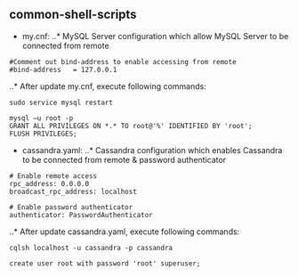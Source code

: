## common-shell-scripts

* my.cnf: 
  ..* MySQL Server configuration which allow MySQL Server to be connected from remote
```
#Comment out bind-address to enable accessing from remote
#bind-address   = 127.0.0.1
```
  ..* After update my.cnf, execute following commands:
```
sudo service mysql restart

mysql –u root -p
GRANT ALL PRIVILEGES ON *.* TO root@'%' IDENTIFIED BY 'root';
FLUSH PRIVILEGES;
```


* cassandra.yaml: 
  ..* Cassandra configuration which enables Cassandra to be connected from remote & password authenticator
```
# Enable remote access
rpc_address: 0.0.0.0
broadcast_rpc_address: localhost

# Enable password authenticator
authenticator: PasswordAuthenticator
```
  ..* After update cassandra.yaml, execute following commands:
```
cqlsh localhost -u cassandra -p cassandra

create user root with password 'root' superuser;
```